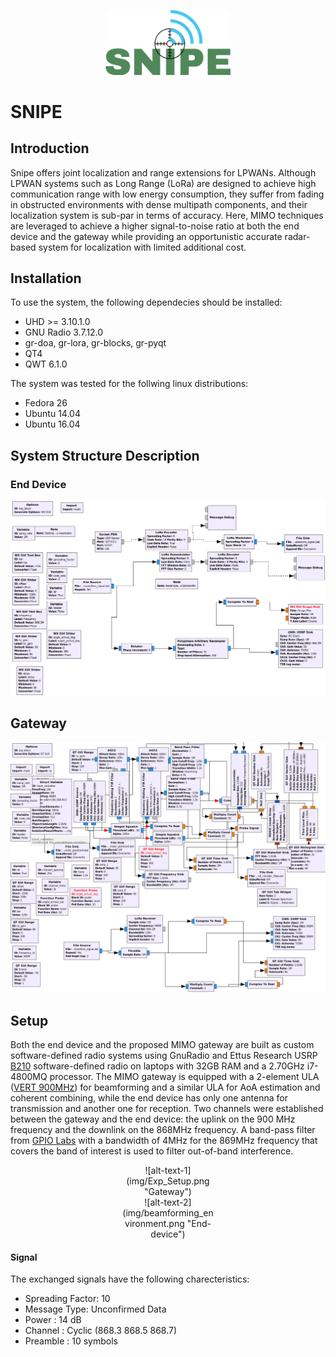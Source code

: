 
<p align="center">
  <img src="img/Snipe_logo.png" alt="drawing"  width="200"/>
</p>


# SNIPE

## Introduction

Snipe offers joint localization and range extensions for LPWANs. Although LPWAN systems such as Long Range (LoRa) are designed to achieve high communication range with low energy consumption, they suffer from fading in obstructed environments with dense multipath components, and their localization system is sub-par in terms of accuracy. Here, MIMO techniques are leveraged to achieve a higher signal-to-noise ratio at both the end device and the gateway while providing an opportunistic accurate radar-based system for localization with limited additional cost.

## Installation

To use the system, the following dependecies should be installed:

* UHD >= 3.10.1.0
* GNU Radio 3.7.12.0
* gr-doa, gr-lora, gr-blocks, gr-pyqt
* QT4
* QWT 6.1.0

The system was tested for the follwing linux distributions:

* Fedora 26
* Ubuntu 14.04
* Ubuntu 16.04

## System Structure Description

### End Device

<img src="img/End-device.png" alt="drawing" style="width:600px;"/>

## Gateway

<img src="img/GW.png" alt="drawing" style="width:600px;"/>

## Setup

Both the end device and the proposed MIMO gateway are built as custom software-defined radio systems using GnuRadio and Ettus Research USRP [B210](https://www.ettus.com/all-products/ub210-kit/) software-defined radio on laptops with 32GB RAM and a 2.70GHz i7-4800MQ processor.
The MIMO gateway is equipped with a 2-element ULA ([VERT 900MHz](https://www.ettus.com/all-products/vert900/)) for beamforming and a similar ULA for AoA estimation and coherent combining, while the end device has only one antenna for transmission and another one for reception.
Two channels were established between the gateway and the end device: the uplink on the 900 MHz frequency and the downlink on the 868MHz frequency. A band-pass filter from [GPIO Labs](https://www.tindie.com/products/gpio/869-mhz-filter-4-mhz-bandwidth/) with a bandwidth of 4MHz for the 869MHz frequency that covers the band of interest is used to filter out-of-band interference.

<center><div style="width:30%"> ![alt-text-1](img/Exp_Setup.png "Gateway")</div> 
<div style="width:30%"> ![alt-text-2](img/beamforming_environment.png "End-device")</div> </center>

#### Signal

The exchanged signals have the following charecteristics:
* Spreading Factor: 10
* Message Type: Unconfirmed Data
* Power :  14 dB
* Channel :  Cyclic (868.3 868.5 868.7)
* Preamble :  10 symbols
